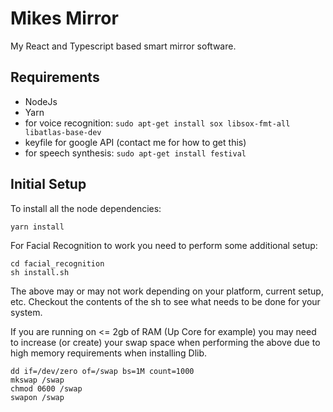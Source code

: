 # Mikes Mirror

My React and Typescript based smart mirror software. 

## Requirements

* NodeJs
* Yarn
* for voice recognition: `sudo apt-get install sox libsox-fmt-all libatlas-base-dev`
* keyfile for google API (contact me for how to get this)
* for speech synthesis: `sudo apt-get install festival`
 
## Initial Setup

To install all the node dependencies:

```
yarn install
```

For Facial Recognition to work you need to perform some additional setup:

```
cd facial_recognition
sh install.sh
```

The above may or may not work depending on your platform, current setup, etc. Checkout the contents of the sh to see what needs to be done for your system.

If you are running on <= 2gb of RAM (Up Core for example) you may need to increase (or create) your swap space when performing the above due to high memory requirements when installing Dlib.

```
dd if=/dev/zero of=/swap bs=1M count=1000
mkswap /swap
chmod 0600 /swap
swapon /swap
```